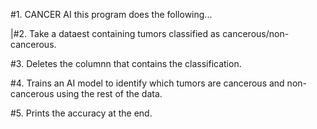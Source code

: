 #1. CANCER AI
this program does the following...

|#2. Take a dataest containing tumors classified as cancerous/non-cancerous.

#3. Deletes the columnn that contains the classification.

#4. Trains an AI model to identify which tumors are cancerous and non-cancerous using the rest of the data.

#5. Prints the accuracy at the end. 